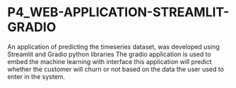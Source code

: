 # P4_WEB-APPLICATION-STREAMLIT-GRADIO
An application of predicting the timeseries dataset, was developed using Streamlit and Gradio python libraries
The gradio application is used to embed the machine learning with interface this application will predict whether the customer will churn or not based on the data the user used to enter in the system.

